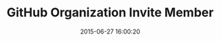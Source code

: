 ---
layout: post
title:  "GitHub Organization Invite Member"
date:   2015-06-27 16:00:20
categories: github
tags: invite permissions alert
screenshot: github-user-admin-5.jpg
alt-screenshot: github-user-admin-5-step2.jpg github-user-admin-5-alert.jpg
---